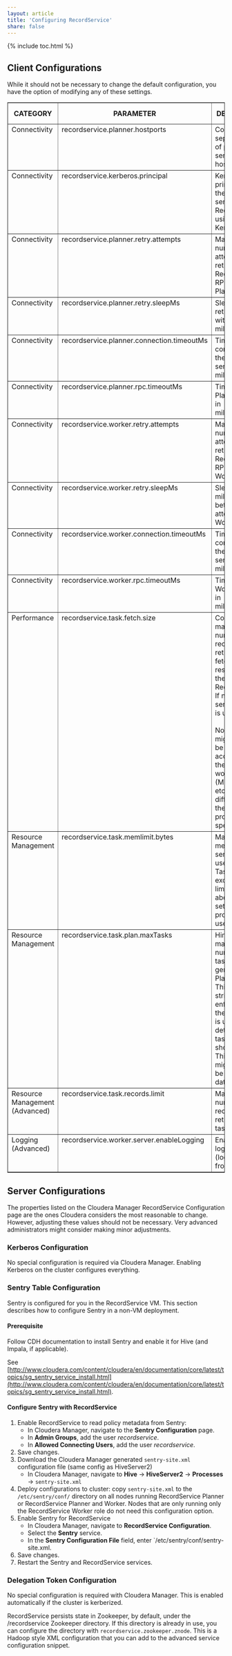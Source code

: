 ```yaml
---
layout: article
title: 'Configuring RecordService'
share: false 
---
```


{% include toc.html %}

## Client Configurations

While it should not be necessary to change the default configuration, you have the option of modifying any of these settings.

<table border="1">    
<tr><th>CATEGORY</th><th>PARAMETER</th><th>DESCRIPTION</th><th> DEFAULT VALUE </th></tr>
<tr align="left"><td style="vertical-align:top">Connectivity</td><td style="vertical-align:top">recordservice.planner.hostports</td><td style="vertical-align:top">Comma separated list of planner service host/ports.</td><td style="vertical-align:top">localhost:12050</td></tr>

<tr align="left"><td style="vertical-align:top">Connectivity</td><td style="vertical-align:top">recordservice.kerberos.principal</td><td style="vertical-align:top">Kerberos principal for the planner service. Required if using Kerberos.</td><td style="vertical-align:top"></td></tr>

<tr align="left"><td style="vertical-align:top">Connectivity</td><td style="vertical-align:top">recordservice.planner.retry.attempts</td><td style="vertical-align:top">Maximum number of attempts to retry RecordService RPCs with Planner.</td><td style="vertical-align:top">3</td></tr>

<tr align="left"><td style="vertical-align:top">Connectivity</td><td style="vertical-align:top">recordservice.planner.retry.sleepMs</td><td style="vertical-align:top">Sleep between retry attempts with Planner in milliseconds.</td><td style="vertical-align:top">5000</td></tr>

<tr align="left"><td style="vertical-align:top">Connectivity</td><td style="vertical-align:top">recordservice.planner.connection.timeoutMs</td><td style="vertical-align:top">Timeout when connecting to the Planner service in milliseconds.</td><td style="vertical-align:top">30000</td></tr>

<tr align="left"><td style="vertical-align:top">Connectivity</td><td style="vertical-align:top">recordservice.planner.rpc.timeoutMs</td><td style="vertical-align:top">Timeout for Planner RPCs in milliseconds.</td><td style="vertical-align:top">120000</td></tr>

<tr align="left"><td style="vertical-align:top">Connectivity</td><td style="vertical-align:top">recordservice.worker.retry.attempts</td><td style="vertical-align:top">Maximum number of attempts to retry RecordService RPCs with a Worker.</td><td style="vertical-align:top">3</td></tr>

<tr align="left"><td style="vertical-align:top">Connectivity</td><td style="vertical-align:top">recordservice.worker.retry.sleepMs</td><td style="vertical-align:top">Sleep in milliseconds between retry attempts with Worker.</td><td style="vertical-align:top">5000</td></tr>

<tr align="left"><td style="vertical-align:top">Connectivity</td><td style="vertical-align:top">recordservice.worker.connection.timeoutMs</td><td style="vertical-align:top">Timeout when connecting to the Worker service in milliseconds.</td><td style="vertical-align:top">10000</td></tr>

<tr align="left"><td style="vertical-align:top">Connectivity</td><td style="vertical-align:top">recordservice.worker.rpc.timeoutMs</td><td style="vertical-align:top">Timeout for Worker RPCs in milliseconds.</td><td style="vertical-align:top">120000</td></tr>

<tr align="left"><td style="vertical-align:top">Performance</td><td style="vertical-align:top">recordservice.task.fetch.size</td><td style="vertical-align:top">Configures the maximum number of records returned when fetching results from the RecordService. If not set, the server default is used. <br/><br/>
Note: This might need to be adjusted according to the type of workloads (MR, Spark, etc), due to the differences in the data processing speed.</td><td style="vertical-align:top">5000</td></tr>

<tr align="left"><td style="vertical-align:top">Resource Management</td><td style="vertical-align:top">recordservice.task.memlimit.bytes</td><td style="vertical-align:top">Maximum memory the server should use per task. Tasks exceeding this limit are aborted.  If not set, the server process limit is used.</td><td style="vertical-align:top">-1 (Unlimited)</td></tr>

<tr align="left"><td style="vertical-align:top">Resource Management</td><td style="vertical-align:top">recordservice.task.plan.maxTasks</td><td style="vertical-align:top">Hint for maximum number of tasks to generate per PlanRequest. This is not strictly enforced by the server, but is used to determine if task combining should occur. This value might need to be set for large datasets.</td><td style="vertical-align:top">-1 (Unlimited)</td></tr>

<tr align="left"><td style="vertical-align:top">Resource Management (Advanced)</td><td style="vertical-align:top">recordservice.task.records.limit</td><td style="vertical-align:top">Maximum number of records returned per task.</td><td style="vertical-align:top">-1 (Unlimited)</td></tr>

<tr align="left"><td style="vertical-align:top">Logging (Advanced)</td><td style="vertical-align:top">recordservice.worker.server.enableLogging</td><td style="vertical-align:top">Enable server logging (logging level from Log4j).</td><td style="vertical-align:top">FALSE</td></tr>
</table>

## Server Configurations

The properties listed on the Cloudera Manager RecordService Configuration page are the ones Cloudera considers the most reasonable to change. However, adjusting these values should not be necessary. Very advanced administrators might consider making minor adjustments.

### Kerberos Configuration

No special configuration is required via Cloudera Manager. Enabling Kerberos on the cluster configures everything.

### Sentry Table Configuration

Sentry is configured for you in the RecordService VM. This section describes how to configure Sentry in a  non-VM deployment.

#### Prerequisite

Follow CDH documentation to install Sentry and enable it for Hive (and Impala, if applicable).

See [http://www.cloudera.com/content/cloudera/en/documentation/core/latest/topics/sg_sentry_service_install.html](http://www.cloudera.com/content/cloudera/en/documentation/core/latest/topics/sg_sentry_service_install.html).

#### Configure Sentry with RecordService

1. Enable RecordService to read policy metadata from Sentry:
    * In Cloudera Manager, navigate to the **Sentry Configuration** page.
    * In **Admin Groups**, add the user *recordservice*.
    * In **Allowed Connecting Users**, add the user *recordservice*.
1. Save changes.
1. Download the Cloudera Manager generated `sentry-site.xml` configuration file (same config as HiveServer2)
    * In Cloudera Manager, navigate to **Hive** -> **HiveServer2** -> **Processes** -> `sentry-site.xml`
1. Deploy configurations to cluster: copy `sentry-site.xml` to the `/etc/sentry/conf/` directory on all nodes running RecordService Planner or RecordService Planner and Worker. Nodes that are only running only the RecordService Worker role do not need this configuration option.
1. Enable Sentry for RecordService
    * In Cloudera Manager, navigate to **RecordService Configuration**.
    * Select the **Sentry** service.
    * In the **Sentry Configuration File** field, enter `/etc/sentry/conf/sentry-site.xml.
1. Save changes.
1. Restart the Sentry and RecordService services. 

### Delegation Token Configuration

No special configuration is required with Cloudera Manager. This is enabled automatically if the cluster is kerberized.

RecordService persists state in Zookeeper, by default, under the /recordservice Zookeeper directory. If this directory is already in use, you can configure the directory with `recordservice.zookeeper.znode`. This is a Hadoop style XML configuration that you can add to the advanced service configuration snippet.
